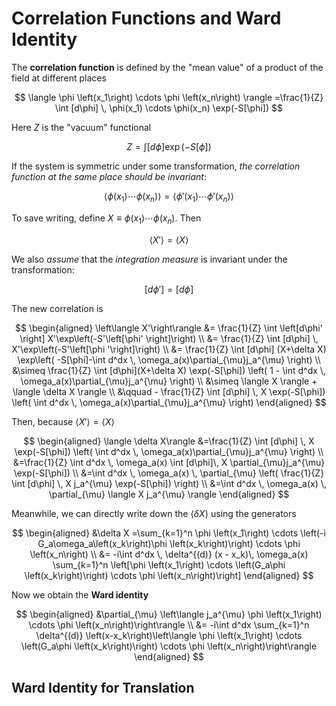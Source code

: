 # Correlation Functions and Ward Identity

The **correlation function** is defined by the "mean value" of a product of the field at different places

$$
\langle 
    \phi \left(x_1\right) \cdots  \phi \left(x_n\right)
\rangle 
=\frac{1}{Z} \int [d\phi] \,
\phi(x_1) \cdots \phi(x_n)
\exp(-S[\phi])
$$

Here $Z$ is the "vacuum" functional

$$
Z=\int [d\phi] \exp(-S[\phi])
$$

If the system is symmetric under some transformation, *the correlation function at the same place should be invariant*:

$$
\langle
    \phi(x_1) \cdots \phi(x_n)
\rangle 
= \langle 
    \phi'(x_1) \cdots \phi'(x_n)
\rangle 
$$

To save writing, define $X \equiv \phi(x_1) \cdots  \phi(x_n)$. Then

$$
\langle X' \rangle =\langle X \rangle
$$

We also *assume* that the *integration measure* is invariant under the transformation:

$$
[d\phi'] = [d\phi]
$$

The new correlation is

$$
\begin{aligned}
    \left\langle X'\right\rangle 
    &= \frac{1}{Z} \int \left[d\phi' \right] 
    X'\exp\left(-S'\left[\phi' \right]\right)
    \\
    &= \frac{1}{Z} \int [d\phi] \,
    X'\exp\left(-S'\left[\phi
    '\right]\right)
    \\
    &= \frac{1}{Z} \int [d\phi]
    (X+\delta  X)
    \exp\left(
        -S[\phi]-\int d^dx \,
        \omega_a(x)\partial_{\mu}j_a^{\mu} 
    \right)
    \\
    &\simeq \frac{1}{Z} \int [d\phi](X+\delta  X)
    \exp(-S[\phi]) \left(
        1 - \int d^dx \,
        \omega_a(x)\partial_{\mu}j_a^{\mu} 
    \right)
    \\
    &\simeq \langle X \rangle 
    + \langle \delta X \rangle 
    \\ &\qquad
    - \frac{1}{Z} \int [d\phi] \, X 
    \exp(-S[\phi]) \left(
        \int d^dx \,
        \omega_a(x)\partial_{\mu}j_a^{\mu} 
    \right)
\end{aligned}
$$

Then, because $\left\langle X'\right\rangle =\langle X\rangle$

$$
\begin{aligned}
    \langle \delta  X\rangle 
    &=\frac{1}{Z} \int [d\phi] \,
    X \exp(-S[\phi]) \left(
        \int d^dx \, \omega_a(x)\partial_{\mu}j_a^{\mu}
    \right)
    \\
    &=\frac{1}{Z} \int d^dx \,
    \omega_a(x) \int [d\phi]\, X \partial_{\mu}j_a^{\mu} \exp(-S[\phi])
    \\
    &=\int d^dx \, \omega_a(x) \,
    \partial_{\mu} \left(
        \frac{1}{Z} \int [d\phi] \, X j_a^{\mu} \exp(-S[\phi])
    \right)
    \\
    &=\int d^dx \, \omega_a(x) \, 
    \partial_{\mu} \langle X j_a^{\mu} \rangle
\end{aligned}
$$

Meanwhile, we can directly write down the $\langle \delta  X\rangle$ using the generators

$$
\begin{aligned}
    &\delta  X
    =\sum_{k=1}^n \phi \left(x_1\right) \cdots  
    \left(-i G_a\omega_a\left(x_k\right)\phi \left(x_k\right)\right) 
    \cdots \phi \left(x_n\right)
    \\
    &= -i\int d^dx \, 
    \delta^{(d)} (x - x_k)\,
    \omega_a(x)
    \sum_{k=1}^n \left[\phi \left(x_1\right) \cdots  \left(G_a\phi \left(x_k\right)\right) \cdots  \phi \left(x_n\right)\right]
\end{aligned}
$$

Now we obtain the **Ward identity**

$$
\begin{aligned}
    &\partial_{\mu} \left\langle j_a^{\mu} \phi \left(x_1\right) \cdots  \phi \left(x_n\right)\right\rangle 
    \\
    &= -i\int d^dx \sum_{k=1}^n 
    \delta^{(d)} \left(x-x_k\right)\left\langle
    \phi \left(x_1\right) \cdots 
    \left(G_a\phi \left(x_k\right)\right) 
    \cdots \phi \left(x_n\right)\right\rangle
\end{aligned}
$$

## Ward Identity for Translation
